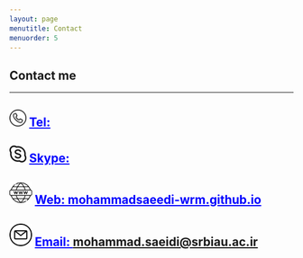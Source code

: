 ```yaml
---
layout: page
menutitle: Contact
menuorder: 5
---
```

## __Contact me__
_________________________________________________________________________________________________________________________________________________________________________


## <img width="30" height="30" alt="Target" src="/assets//call.png"> __<a href="" style="color: blue;"> Tel: </a>__ 
## <img width="30" height="30" alt="Target" src="/assets//skype.png"> __<a href="" style="color: blue;">Skype: </a>__ 
## <img width="40" height="40" alt="Target" src="/assets//web.png"> __<a href="https://mohammadsaeedi-wrm.github.io/" style="color: blue;">Web: mohammadsaeedi-wrm.github.io </a>__ 
## <img width="40" height="40" alt="Target" src="/assets//email.png"> __<a href="" style="color: blue;">Email: mohammad.saeidi@srbiau.ac.ir </a>__ 
